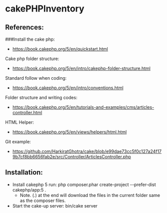 # cakePHPInventory

## References:

###Install the cake php:

* https://book.cakephp.org/5/en/quickstart.html

Cake php folder structure:

* https://book.cakephp.org/5/en/intro/cakephp-folder-structure.html

Standard follow when coding:

* https://book.cakephp.org/5/en/intro/conventions.html

Folder structure and writing codes:

* https://book.cakephp.org/5/en/tutorials-and-examples/cms/articles-controller.html

HTML Helper: 

* https://book.cakephp.org/5/en/views/helpers/html.html

Git example: 
* https://github.com/HarkiratGhotra/cake/blob/e99dae73cc5f0c127a24f179b7cf8bb6656fab2e/src/Controller/ArticlesController.php

## Installation: 

* Install cakephp 5 run: php composer.phar create-project --prefer-dist cakephp/app:5 . 
    - Note. (.) at the end will download the files in the current folder same as the composer files. 
* Start the cake-up server: bin/cake server
